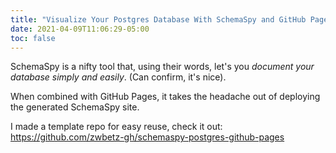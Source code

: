 ```yaml
---
title: "Visualize Your Postgres Database With SchemaSpy and GitHub Pages"
date: 2021-04-09T11:06:29-05:00
toc: false
---
```


SchemaSpy is a nifty tool that, using their words, let's you _document your database simply and easily_. (Can confirm, it's nice). 

When combined with GitHub Pages, it takes the headache out of deploying the generated SchemaSpy site.

I made a template repo for easy reuse, check it out: <https://github.com/zwbetz-gh/schemaspy-postgres-github-pages>
